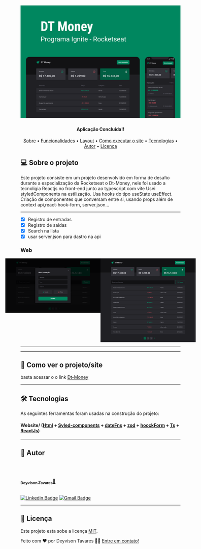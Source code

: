 <h1 align="center">
    <img alt="Dt-Money" src='./src/assets/readme/Capa.png' />
</h1>

<h4 align="center"> 
     Aplicação Concluída!! 	
</h4>

<p align="center">
 <a href="#-sobre-o-projeto">Sobre</a> •
 <a href="#-funcionalidades">Funcionalidades</a> •
 <a href="#-layout">Layout</a> • 
 <a href="#-como-executar-o-projeto">Como executar o site</a> • 
 <a href="#-tecnologias">Tecnologias</a> • 
 <a href="#-autor">Autor</a> • 
 <a href="#user-content--licença">Licença</a>
</p>

## 💻 Sobre o projeto

Este projeto consiste em um projeto desenvolvido em forma de desafio durante a especialização
da Rocketseat o Dt-Money, nele foi usado a tecnoligia Reactjs no front-end junto ao typescript com vite
Usei styledComponents na estilização.
Usa hooks do tipo useState useEffect.
Criação de componentes que conversam
entre si, usando props
além de context api,react-hook-form, server.json...

---

- [x] Registro de entradas
- [x] Registro de saidas
- [x] Search na lista
- [x] usar server.json para dastro na api

### Web

<p align="center" style="display: flex; align-items: flex-start; justify-content: center;">
  <img alt="Dt-Money" title="#Dt-Money" src="./src/assets/readme/Web 1.png" width="300px">

  <img alt="Dt-Money" title="#Dt-Money" src="./src/assets/readme/Web 2.png" width="300px">

</p>

---

---

## 🚀 Como ver o projeto/site

basta acessar o o link
[Dt-Money](https://www.linkedin.com/in/deyvison-tavares/recent-activity/)

---

## 🛠 Tecnologias

As seguintes ferramentas foram usadas na construção do projeto:

#### **Website**/ ([Html](https://devdocs.io/html//) + [Syled-components](https://styled-components.com/) + [dateFns](https://date-fns.org/) + [zod](https://zod.dev/) + [hoockForm](https://react-hook-form.com/api/useform/) + [Ts](https://www.typescriptlang.org/docs/) + [ReactJs](https://pt-br.reactjs.org/docs/cdn-links.html))

---

## 🦸 Autor

<br/>
<a href="https://github.com/DeyvisonTav">
 <img style="border-radius: 100%;" src="https://avatars.githubusercontent.com/u/101512004?v=4" width="100px;" alt=""/>
 <br />
 <br/>
 <sub><b>Deyvison Tavares</b></sub>🚀</a>
 <br />
 <br />

[![Linkedin Badge](https://img.shields.io/badge/-Deyvison-blue?style=flat-square&logo=Linkedin&logoColor=white&link=https://www.linkedin.com/in/deyvison-tavares/)](https://www.linkedin.com/in/deyvison-tavares/)
[![Gmail Badge](https://img.shields.io/badge/-deyvisontav@gmail.com-c14438?style=flat-square&logo=Gmail&logoColor=white&link=mailto:deyvisontav.com)](mailto:deyvisontav@gmail.com)

---

## 📝 Licença

Este projeto esta sobe a licença [MIT](./LICENSE).

Feito com ❤️ por Deyvison Tavares 👋🏽 [Entre em contato!](https://www.linkedin.com/in/deyvison-tavares/)
